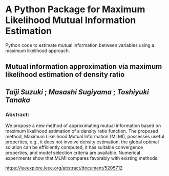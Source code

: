 # A Python Package for Maximum Likelihood Mutual Information Estimation
Python code to estimate mutual information between variables using a maximum likelihood approach.

## Mutual information approximation via maximum likelihood estimation of density ratio <br>
*Taiji Suzuki* ; *Masashi Sugiyama* ; *Toshiyuki Tanaka*
---

### Abstract:
We propose a new method of approximating mutual information based on maximum likelihood estimation of a density ratio function.
The proposed method, Maximum Likelihood Mutual Information (MLMI), possesses useful properties, e.g., it does not involve density estimation, 
the global optimal solution can be efficiently computed, it has suitable convergence properties, 
and model selection criteria are available. 
Numerical experiments show that MLMI compares favorably with existing methods.

https://ieeexplore.ieee.org/abstract/document/5205712
